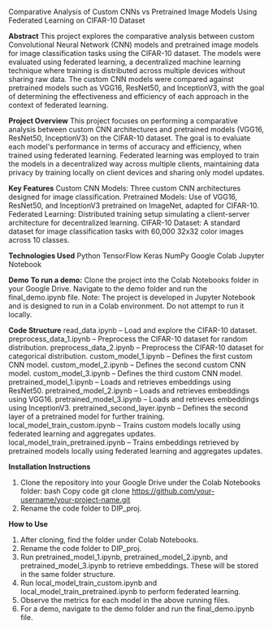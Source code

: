 Comparative Analysis of Custom CNNs vs Pretrained Image Models Using Federated Learning on CIFAR-10 Dataset

**Abstract**
This project explores the comparative analysis between custom Convolutional Neural Network (CNN) models and pretrained image models for image classification tasks using the CIFAR-10 dataset. The models were evaluated using federated learning, a decentralized machine learning technique where training is distributed across multiple devices without sharing raw data.
The custom CNN models were compared against pretrained models such as VGG16, ResNet50, and InceptionV3, with the goal of determining the effectiveness and efficiency of each approach in the context of federated learning.

**Project Overview**
This project focuses on performing a comparative analysis between custom CNN architectures and pretrained models (VGG16, ResNet50, InceptionV3) on the CIFAR-10 dataset. The goal is to evaluate each model's performance in terms of accuracy and efficiency, when trained using federated learning.
Federated learning was employed to train the models in a decentralized way across multiple clients, maintaining data privacy by training locally on client devices and sharing only model updates.

**Key Features**
Custom CNN Models: Three custom CNN architectures designed for image classification.
Pretrained Models: Use of VGG16, ResNet50, and InceptionV3 pretrained on ImageNet, adapted for CIFAR-10.
Federated Learning: Distributed training setup simulating a client-server architecture for decentralized learning.
CIFAR-10 Dataset: A standard dataset for image classification tasks with 60,000 32x32 color images across 10 classes.


**Technologies Used**
Python
TensorFlow
Keras
NumPy
Google Colab
Jupyter Notebook


**Demo**
**To run a demo:**
Clone the project into the Colab Notebooks folder in your Google Drive.
Navigate to the demo folder and run the final_demo.ipynb file.
Note: The project is developed in Jupyter Notebook and is designed to run in a Colab environment. Do not attempt to run it locally.

**Code Structure**
read_data.ipynb – Load and explore the CIFAR-10 dataset.
preprocess_data_1.ipynb – Preprocess the CIFAR-10 dataset for random distribution.
preprocess_data_2.ipynb – Preprocess the CIFAR-10 dataset for categorical distribution.
custom_model_1.ipynb – Defines the first custom CNN model.
custom_model_2.ipynb – Defines the second custom CNN model.
custom_model_3.ipynb – Defines the third custom CNN model.
pretrained_model_1.ipynb – Loads and retrieves embeddings using ResNet50.
pretrained_model_2.ipynb – Loads and retrieves embeddings using VGG16.
pretrained_model_3.ipynb – Loads and retrieves embeddings using InceptionV3.
pretrained_second_layer.ipynb – Defines the second layer of a pretrained model for further training.
local_model_train_custom.ipynb – Trains custom models locally using federated learning and aggregates updates.
local_model_train_pretrained.ipynb – Trains embeddings retrieved by pretrained models locally using federated learning and aggregates updates.

**Installation Instructions**
1. Clone the repository into your Google Drive under the Colab Notebooks folder:
bash
Copy code
git clone https://github.com/your-username/your-project-name.git
2. Rename the code folder to DIP_proj.

**How to Use**
1. After cloning, find the folder under Colab Notebooks.
2. Rename the code folder to DIP_proj.
3. Run pretrained_model_1.ipynb, pretrained_model_2.ipynb, and pretrained_model_3.ipynb to retrieve embeddings. These will be stored in the same folder structure.
4. Run local_model_train_custom.ipynb and local_model_train_pretrained.ipynb to perform federated learning.
5. Observe the metrics for each model in the above running files.
6. For a demo, navigate to the demo folder and run the final_demo.ipynb file.
